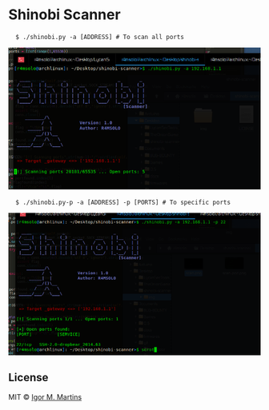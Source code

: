 # Shinobi Scanner

```
  $ ./shinobi.py -a [ADDRESS] # To scan all ports
```

![](img/scan.png)

```
  $ ./shinobi.py-p -a [ADDRESS] -p [PORTS] # To specific ports
```

![](img/scan-port.png)

## License

MIT © [Igor M. Martins](https://immartinspy.github.io)<br/>

